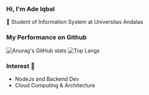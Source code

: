 ### Hi, I'm Ade Iqbal
🏫 Student of Information System at Universitas Andalas
 

<!--
**ade-iqbal/ade-iqbal** is a ✨ _special_ ✨ repository because its `README.md` (this file) appears on your GitHub profile.

Here are some ideas to get you started:

- 🔭 I’m currently working on ...
- 🌱 I’m currently learning ...
- 👯 I’m looking to collaborate on ...
- 🤔 I’m looking for help with ...
- 💬 Ask me about ...
- 📫 How to reach me: ...
- 😄 Pronouns: ...
- ⚡ Fun fact: ...
-->

### My Performance on Github

![Anurag's GitHub stats](https://github-readme-stats.vercel.app/api?username=ade-iqbal&show_icons=true&count_private=true) ![Top Langs](https://github-readme-stats.vercel.app/api/top-langs/?username=ade-iqbal&langs_count=5&layout=compact)

### Interest 📖
- NodeJs and Backend Dev
- Cloud Computing & Architecture
